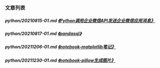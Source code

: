 
[@id]: README.md 
[@title]: python
[@location]: docs/python/README.md
[@author]: leity
[@date]: 2021-12-31

### 文章列表

##### python/20210815-01.md  [《Python调用企业微信API发送企业微信应用消息》](python/20210815-01.md)
##### python/20210817-01.md  [《pandasql》](python/20210817-01.md)
##### python/20211206-01.md  [《notebook-matplotlib笔记》](python/20211206-01.md)
##### python/20211230-01.md  [《notebook-pillow生成图片》](python/20211230-01.md)
